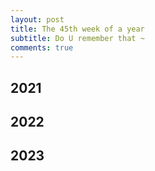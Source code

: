 ```yaml
---
layout: post
title: The 45th week of a year
subtitle: Do U remember that ~
comments: true
---
```





## 2021


## 2022


## 2023

